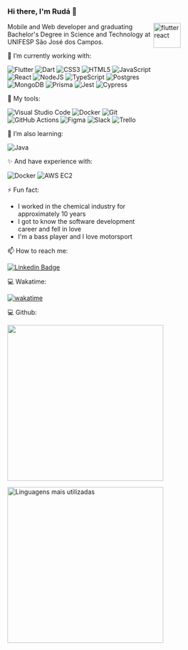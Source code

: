 ### Hi there, I'm Rudá 👋
<img align="right" alt="flutter react" src="https://media4.giphy.com/media/Q20mzrAwxHcIcg8VV6/giphy.gif?cid=790b76114317199f8edf008eb56489ebca7f23a14bb0a59e&rid=giphy.gif&ct=g" width="35%" height="12%" />
 
Mobile and Web developer and graduating Bachelor's Degree in Science and Technology at UNIFESP
São José dos Campos.

🔭 I’m currently working with:

![Flutter](https://img.shields.io/badge/Flutter-%2302569B.svg?style=for-the-badge&logo=Flutter&logoColor=white)
![Dart](https://img.shields.io/badge/Dart-0175C2?style=for-the-badge&logo=dart&logoColor=white)
![CSS3](https://img.shields.io/badge/css3-%231572B6.svg?style=for-the-badge&logo=css3&logoColor=white)
![HTML5](https://img.shields.io/badge/html5-%23E34F26.svg?style=for-the-badge&logo=html5&logoColor=white)
![JavaScript](https://img.shields.io/badge/javascript-%23323330.svg?style=for-the-badge&logo=javascript&logoColor=%23F7DF1E)
![React](https://img.shields.io/badge/react-%2320232a.svg?style=for-the-badge&logo=react&logoColor=%2361DAFB)
![NodeJS](https://img.shields.io/badge/node.js-6DA55F?style=for-the-badge&logo=node.js&logoColor=white)
![TypeScript](https://img.shields.io/badge/typescript-%23007ACC.svg?style=for-the-badge&logo=typescript&logoColor=white)
![Postgres](https://img.shields.io/badge/postgres-%23316192.svg?style=for-the-badge&logo=postgresql&logoColor=white)
![MongoDB](https://img.shields.io/badge/MongoDB-%234ea94b.svg?style=for-the-badge&logo=mongodb&logoColor=white)
![Prisma](https://img.shields.io/badge/Prisma-3982CE?style=for-the-badge&logo=Prisma&logoColor=white)
![Jest](https://img.shields.io/badge/-jest-%23C21325?style=for-the-badge&logo=jest&logoColor=white)
![Cypress](https://img.shields.io/badge/Cypress-17202C?style=for-the-badge&logo=cypress&logoColor=white)

:wrench: My tools:

![Visual Studio Code](https://img.shields.io/badge/Visual%20Studio%20Code-0078d7.svg?style=for-the-badge&logo=visual-studio-code&logoColor=white)
![Docker](https://img.shields.io/badge/docker-%230db7ed.svg?style=for-the-badge&logo=docker&logoColor=white)
![Git](https://img.shields.io/badge/git-%23F05033.svg?style=for-the-badge&logo=git&logoColor=white)
![GitHub Actions](https://img.shields.io/badge/github%20actions-%232671E5.svg?style=for-the-badge&logo=githubactions&logoColor=white)
![Figma](https://img.shields.io/badge/figma-%23F24E1E.svg?style=for-the-badge&logo=figma&logoColor=white)
![Slack](https://img.shields.io/badge/Slack-4A154B?style=for-the-badge&logo=slack&logoColor=white)
![Trello](https://img.shields.io/badge/Trello-%23026AA7.svg?style=for-the-badge&logo=Trello&logoColor=white)


🌱 I’m also learning:

 ![Java](https://img.shields.io/badge/java-%23ED8B00.svg?style=for-the-badge&logo=java&logoColor=white)
 
✨ And have experience with:

![Docker](https://img.shields.io/badge/docker-%230db7ed.svg?style=for-the-badge&logo=docker&logoColor=white)
![AWS EC2](https://img.shields.io/badge/AWS-%23FF9900.svg?style=for-the-badge&logo=amazon-aws&logoColor=white)

⚡ Fun fact:

- I worked in the chemical industry for approximately 10 years
- I got to know the software development career and fell in love
- I'm a bass player and I love motorsport

📫 How to reach me:

[![Linkedin Badge](https://img.shields.io/badge/-LinkedIn-blue?style=flat-square&logo=Linkedin&logoColor=white&link=https://www.linkedin.com/in/ruda-rabello-da-silva/)](https://www.linkedin.com/in/ruda-rabello-da-silva//)


:computer: Wakatime:

[![wakatime](https://wakatime.com/badge/user/de09b70b-8675-4e1f-aed3-9a30ac245a48.svg)](https://wakatime.com/@de09b70b-8675-4e1f-aed3-9a30ac245a48)

:computer: Github:

<p align='left'>
  <a href="#"><img src="https://github-readme-stats.vercel.app/api?username=rudarabello&show_icons=true&count_private=true&theme=light" width="350">
 </a>
</p>

<p align='left'>
  <a href="#"><img src="https://github-readme-stats.vercel.app/api/top-langs/?username=rudarabello&layout=compact&theme=light&hide_border=true&cache_seconds=2000" title="Linguagens mais utilizadas" alt="Linguagens mais utilizadas" width="350">
 </a>
</p>

<!--START_SECTION:waka-->


<!--END_SECTION:waka-->

